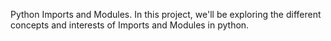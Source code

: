 Python Imports and Modules. In this project, we'll be exploring the different concepts and interests of Imports and Modules in python. 
